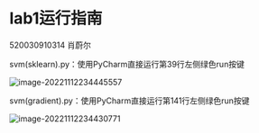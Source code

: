 # lab1运行指南

520030910314 肖蔚尔

svm(sklearn).py：使用PyCharm直接运行第39行左侧绿色run按键

![image-20221112234445557](C:\Users\11582\AppData\Roaming\Typora\typora-user-images\image-20221112234445557.png)

svm(gradient).py：使用PyCharm直接运行第141行左侧绿色run按键

![image-20221112234430771](C:\Users\11582\AppData\Roaming\Typora\typora-user-images\image-20221112234430771.png)

